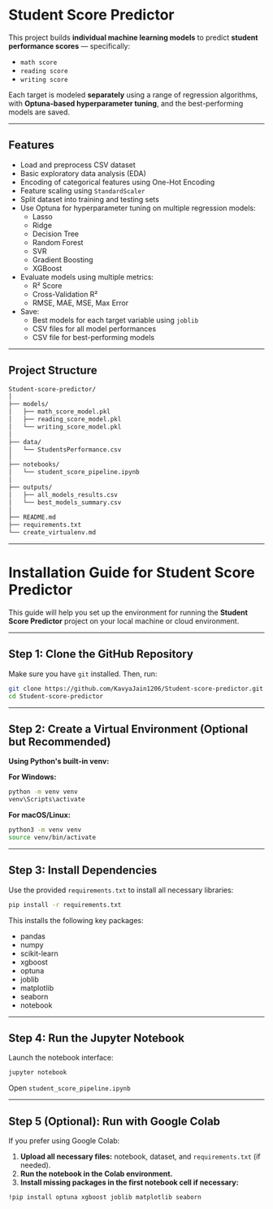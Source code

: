# Student Score Predictor

This project builds **individual machine learning models** to predict **student performance scores** — specifically:

- `math score`
- `reading score`
- `writing score`

Each target is modeled **separately** using a range of regression algorithms, with **Optuna-based hyperparameter tuning**, and the best-performing models are saved.

---

##  Features

- Load and preprocess CSV dataset
- Basic exploratory data analysis (EDA)
- Encoding of categorical features using One-Hot Encoding
- Feature scaling using `StandardScaler`
- Split dataset into training and testing sets
- Use Optuna for hyperparameter tuning on multiple regression models:
  - Lasso
  - Ridge
  - Decision Tree
  - Random Forest
  - SVR
  - Gradient Boosting
  - XGBoost
- Evaluate models using multiple metrics:
  - R² Score
  - Cross-Validation R²
  - RMSE, MAE, MSE, Max Error
- Save:
  - Best models for each target variable using `joblib`
  - CSV files for all model performances
  - CSV file for best-performing models

---

##  Project Structure

```bash
Student-score-predictor/
│
├── models/
│   ├── math_score_model.pkl
│   ├── reading_score_model.pkl
│   └── writing_score_model.pkl
│
├── data/
│   └── StudentsPerformance.csv
│
├── notebooks/
│   └── student_score_pipeline.ipynb
│
├── outputs/
│   ├── all_models_results.csv
│   └── best_models_summary.csv
│
├── README.md
├── requirements.txt
└── create_virtualenv.md

```
---
# Installation Guide for Student Score Predictor

This guide will help you set up the environment for running the **Student Score Predictor** project on your local machine or cloud environment.

---

## Step 1: Clone the GitHub Repository

Make sure you have `git` installed. Then, run:
```bash
git clone https://github.com/KavyaJain1206/Student-score-predictor.git
cd Student-score-predictor
```
---

## Step 2: Create a Virtual Environment (Optional but Recommended)

**Using Python's built-in venv:**

**For Windows:**
```bash
python -m venv venv
venv\Scripts\activate
```

**For macOS/Linux:**
```bash
python3 -m venv venv
source venv/bin/activate
```
---

## Step 3: Install Dependencies

Use the provided `requirements.txt` to install all necessary libraries:
```bash
pip install -r requirements.txt
```
This installs the following key packages:

- pandas  
- numpy  
- scikit-learn  
- xgboost  
- optuna  
- joblib  
- matplotlib  
- seaborn  
- notebook  

---

## Step 4: Run the Jupyter Notebook

Launch the notebook interface:

```bash
jupyter notebook
```
Open `student_score_pipeline.ipynb`

---

## Step 5 (Optional): Run with Google Colab

If you prefer using Google Colab:

1. **Upload all necessary files:** notebook, dataset, and `requirements.txt` (if needed).
2. **Run the notebook in the Colab environment.**
3. **Install missing packages in the first notebook cell if necessary:**
```bash
!pip install optuna xgboost joblib matplotlib seaborn
```
